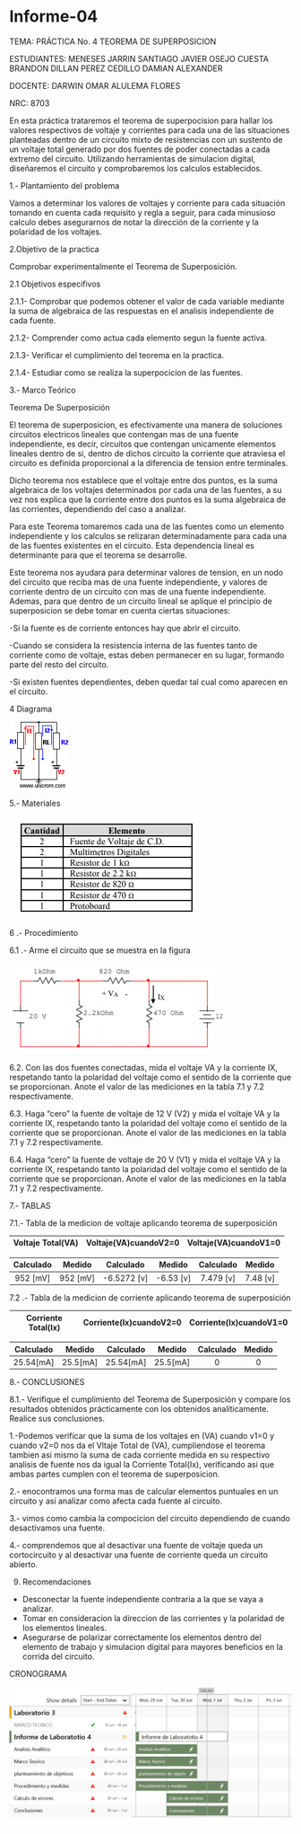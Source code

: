 # Informe-04
TEMA: PRÁCTICA No. 4 TEOREMA DE SUPERPOSICION

ESTUDIANTES:  MENESES JARRIN SANTIAGO JAVIER OSEJO CUESTA BRANDON DILLAN PEREZ CEDILLO DAMIAN ALEXANDER 
    
DOCENTE: DARWIN OMAR ALULEMA FLORES 
 
NRC:  8703

En esta práctica trataremos el teorema de superpocision para hallar los valores respectivos de voltaje y corrientes para cada una de las situaciones planteadas dentro de un circuito mixto de resistencias con un sustento de un voltaje total generado por dos fuentes de poder conectadas a cada extremo del circuito. Utilizando herramientas de simulacion digital, diseñaremos el circuito y comprobaremos los calculos establecidos.

1.- Plantamiento del problema

Vamos a determinar los valores de voltajes y corriente para cada situación tomando en cuenta cada requisito y regla a seguir, para cada minusioso calculo debes asegurarnos de notar la dirección de la corriente y la polaridad de los voltajes.

2.Objetivo de la practica

Comprobar experimentalmente el Teorema de Superposición.

2.1 Objetivos especifivos 

2.1.1- Comprobar que podemos obtener el valor de cada variable mediante la suma de algebraica de las respuestas en el analisis independiente de cada fuente.

2.1.2- Comprender como actua cada elemento segun la fuente activa.

2.1.3- Verificar el cumplimiento del teorema en la practica. 

2.1.4- Estudiar como se realiza la superpocicion de las fuentes. 

3.- Marco Teórico

Teorema De Superposición

El teorema de superposicion, es efectivamente una manera de soluciones circuitos electricos lineales que contengan mas de una fuente independiente, es decir, circuitos que contengan unicamente elementos lineales dentro de si, dentro de dichos circuito la corriente que atraviesa el circuito es definida proporcional a la diferencia de tension entre terminales.

Dicho teorema nos establece que el voltaje entre dos puntos, es la suma algebraica de los voltajes determinados por cada una de las fuentes, a su vez nos explica que la corriente entre dos puntos es la suma algebraica de las corrientes, dependiendo del caso a analizar. 

Para este Teorema tomaremos cada una de las fuentes como un elemento independiente y los calculos se relizaran determinadamente para cada una de las fuentes existentes en el circuito. Esta dependencia lineal es determinante para que el teorema se desarrolle.

Este teorema nos ayudara para determinar valores de tension, en un nodo del circuito que reciba mas de una fuente independiente, y valores de corriente dentro de un circuito con mas de una fuente independiente. Ademas, para que dentro de un circuito lineal se aplique el principio de superposicion se debe tomar en cuenta ciertas situaciones: 

-Si la fuente es de corriente entonces hay que abrir el circuito.

-Cuando se considera la resistencia interna de las fuentes tanto de corriente como de voltaje, estas deben permanecer en su lugar, formando parte del resto del circuito.

-Si existen fuentes dependientes, deben quedar tal cual como aparecen en el circuito.

4 Diagrama 

![Circuito Lineal](https://github.com/Damian-A-Perez/Informe-04/blob/master/Img/superposicion1.gif)

5.- Materiales 

![Materiales](https://github.com/Damian-A-Perez/Informe-04/blob/master/Img/Material%20y%20equipo%20(4).png)

6 .- Procedimiento 

6.1 .- Arme el circuito que se muestra en la figura 

![CI](https://github.com/Damian-A-Perez/Informe-04/blob/master/Img/Circuito%20para%20analisis%20del%20teorema%20de%20superposicion.png)

6.2. Con las dos fuentes conectadas, mida el voltaje VA y la corriente IX, respetando
tanto la polaridad del voltaje como el sentido de la corriente que se proporcionan. Anote
el valor de las mediciones en la tabla 7.1 y 7.2 respectivamente.

6.3. Haga “cero” la fuente de voltaje de 12 V (V2) y mida el voltaje VA y la corriente
IX, respetando tanto la polaridad del voltaje como el sentido de la corriente que se
proporcionan. Anote el valor de las mediciones en la tabla 7.1 y 7.2 respectivamente.

6.4. Haga “cero” la fuente de voltaje de 20 V (V1) y mida el voltaje VA y la corriente
IX, respetando tanto la polaridad del voltaje como el sentido de la corriente que se
proporcionan. Anote el valor de las mediciones en la tabla 7.1 y 7.2 respectivamente.

7.- TABLAS

7.1.- Tabla de la medicion de voltaje aplicando teorema de superposición


| Voltaje Total(VA)| Voltaje(VA)cuandoV2=0| Voltaje(VA)cuandoV1=0 |
|  :---:|  :---: | :---: | 

| Calculado | Medido|Calculado |Medido|Calculado|Medido|
|  :---: | :---: | :---: |:---: | :---: | :---: |
|952 [mV] |952 [mV]|-6.5272 [v] |-6.53 [v] |7.479 [v]| 7.48 [v]|


7.2 .- Tabla de la medicion de corriente aplicando teorema de superposición


| Corriente Total(Ix)| Corriente(Ix)cuandoV2=0| Corriente(Ix)cuandoV1=0 |
|  :---:|  :---: | :---: | 

| Calculado | Medido|Calculado |Medido|Calculado|Medido|
|  :---: | :---: | :---: |:---: | :---: | :---: |
|25.54[mA]   | 25.5[mA]   |25.54[mA]  |25.5[mA]  |0    |   0 |

8.- CONCLUSIONES

8.1.- Verifique el cumplimiento del Teorema de Superposición y compare los
resultados obtenidos prácticamente con los obtenidos analíticamente. Realice sus
conclusiones. 

1.-Podemos verificar que la suma de los voltajes en (VA) cuando v1=0 y cuando v2=0 nos da el Vltaje Total de (VA), cumpliendose el teorema
tambien asi mismo la suma de cada corriente medida en su respectivo analisis de fuente nos da igual la Corriente Total(Ix), verificando asi que ambas partes cumplen con el teorema de superposicion.

2.- enocontramos una forma mas de calcular elementos puntuales en un circuito y asi analizar como afecta cada fuente al circuito.

3.- vimos como cambia la compocicion del circuito dependiendo de cuando desactivamos una fuente.

4.- comprendemos que al desactivar una fuente de voltaje queda un cortocircuito y al desactivar una fuente de corriente queda un circuito abierto. 

9. Recomendaciones 

- Desconectar la fuente independiente contraria a la que se vaya a analizar. 
- Tomar en consideracion la direccion de las corrientes y la polaridad de los elementos lineales.
- Asegurarse de polarizar correctamente los elementos dentro del elemento de trabajo y simulacion digital para mayores beneficios en la corrida del circuito.

CRONOGRAMA


![Cronograma](https://github.com/Damian-A-Perez/Informe-01/blob/master/img/corno%20l4.png)
